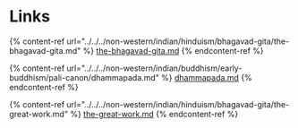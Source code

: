 # Links



{% content-ref url="../../../non-western/indian/hinduism/bhagavad-gita/the-bhagavad-gita.md" %}
[the-bhagavad-gita.md](../../../non-western/indian/hinduism/bhagavad-gita/the-bhagavad-gita.md)
{% endcontent-ref %}

{% content-ref url="../../../non-western/indian/buddhism/early-buddhism/pali-canon/dhammapada.md" %}
[dhammapada.md](../../../non-western/indian/buddhism/early-buddhism/pali-canon/dhammapada.md)
{% endcontent-ref %}

{% content-ref url="../../../non-western/indian/hinduism/bhagavad-gita/the-great-work.md" %}
[the-great-work.md](../../../non-western/indian/hinduism/bhagavad-gita/the-great-work.md)
{% endcontent-ref %}
